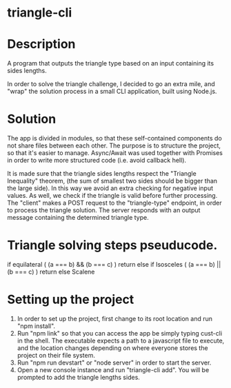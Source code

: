 # triangle-cli

# Description

A program that outputs the triangle type based on an input containing its sides lengths.

In order to solve the triangle challenge, I decided to go an extra mile, and "wrap" the solution process in a small CLI application, built using Node.js.

# Solution

The app is divided in modules, so that these self-contained components do not share files between each other. The purpose is to structure the project, so that it's easier to manage.
Async/Await was used together with Promises in order to write more structured code (i.e. avoid callback hell).

It is made sure that the triangle sides lengths respect the "Triangle Inequality" theorem, (the sum of smallest two sides should be bigger than the large side). In this way we avoid an extra checking for negative input values. As well, we check if the triangle is valid before further processing.
The "client" makes a POST request to the "triangle-type" endpoint, in order to process the triangle solution.
The server responds with an output message containing the determined triangle type.

# Triangle solving steps pseuducode.

if equilateral ( (a === b) && (b === c) ) return
else if Isosceles ( (a === b) || (b === c) ) return
else Scalene

# Setting up the project

1. In order to set up the project, first change to its root location and run "npm install".
2. Run "npm link" so that you can access the app be simply typing cust-cli in the shell. The executable expects a path to a javascript file to execute, and the location changes depending on where everyone stores the project on their file system.
3. Run "npm run devstart" or "node server" in order to start the server.
4. Open a new console instance and run "triangle-cli add". You will be prompted to add the triangle lengths sides.
